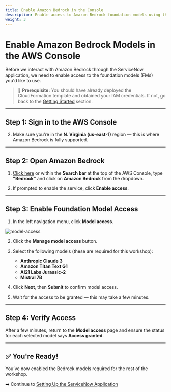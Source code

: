 ```yaml
---
title: Enable Amazon Bedrock in the Console
description: Enable access to Amazon Bedrock foundation models using the AWS Management Console.
weight: 3
---
```


# Enable Amazon Bedrock Models in the AWS Console

Before we interact with Amazon Bedrock through the ServiceNow application, we need to enable access to the foundation models (FMs) you'd like to use.

> 📍 **Prerequisite:** You should have already deployed the CloudFormation template and obtained your IAM credentials. If not, go back to the [Getting Started](/content/2_Getting-Started/) section.

---

## Step 1: Sign in to the AWS Console


2. Make sure you're in the **N. Virginia (us-east-1)** region — this is where Amazon Bedrock is fully supported.

---

## Step 2: Open Amazon Bedrock

1. [Click here](https://console.aws.amazon.com/bedrock/home) or within the **Search bar** at the top of the AWS Console, type **"Bedrock"** and click on **Amazon Bedrock** from the dropdown.

2. If prompted to enable the service, click **Enable access**.

---

## Step 3: Enable Foundation Model Access

1. In the left navigation menu, click **Model access**.

![model-access](/images/model-access.png)

2. Click the **Manage model access** button.
3. Select the following models (these are required for this workshop):
   - **Anthropic Claude 3**
   - **Amazon Titan Text G1**
   - **AI21 Labs Jurassic-2**
   - **Mistral 7B**

4. Click **Next**, then **Submit** to confirm model access.
5. Wait for the access to be granted — this may take a few minutes.

---

## Step 4: Verify Access

After a few minutes, return to the **Model access** page and ensure the status for each selected model says **Access granted**.

---

## ✅ You're Ready!

You’ve now enabled the Bedrock models required for the rest of the workshop.

➡️ Continue to [Setting Up the ServiceNow Application](../4_ServiceNow-Setup/) 

